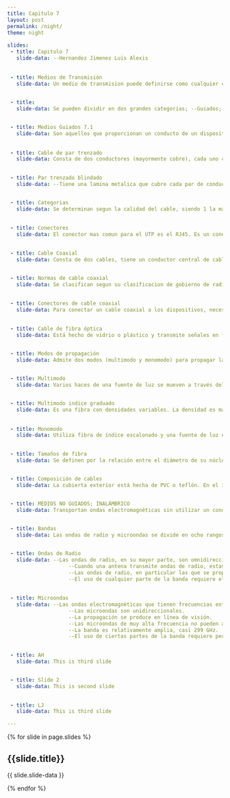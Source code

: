 ```yaml
---
title: Capitulo 7
layout: post
permalink: /night/
theme: night
 
slides:
 - title: Capitulo 7
   slide-data: --Hernandez Jimenez Luis Alexis
 
     
 - title: Medios de Transmisión
   slide-data: Un medio de transmision puede definirse como cualquier cosa que puede llevar informacion desde una fuente a un destino

   
 - title: 
   slide-data: Se pueden dividir en dos grandes categorias; --Guiados; Incluyen el par trenzado, cable coaxial y cable de fibra optica  --No guiados; Es el espacio libre


 - title: Medios Guiados 7.1
   slide-data: Son aquellos que proporcionan un conducto de un dispositivo a otro.
 
     
 - title: Cable de par trenzado
   slide-data: Consta de dos conductores (mayormente cobre), cada uno con su propio aislamiento plastico, trenzados entre si

   
 - title: Par trenzado blindado
   slide-data: --Tiene una lamina metalica que cubre cada par de conductores aislados. --Mejora la calidad del cable y evitar el ruido o diafonia


 - title: Categorias
   slide-data: Se determinan segun la calidad del cable, siendo 1 la mas baja y 7 la mas alta.
 
     
 - title: Conectores
   slide-data: El conector mas comun para el UTP es el RJ45. Es un conector codificado, es decir, que solo se puede insertar de una sola manera

   
 - title: Cable Coaxial
   slide-data: Consta de dos cables, tiene un conductor central de cable trenzado envuelto en una funda aislante que esta revstida por una lamina metalica. La envoltura exterior sirve para la proteccion contra el ruido .


 - title: Normas de cable coaxial
   slide-data: Se clasifican segun su clasificacion de gobierno de radio (RG). Cada cable definido por una clasificacion RG tiene una funcion especializada
 
     
 - title: Conectores de cable coaxial
   slide-data: Para conectar un cable coaxial a los dispositivos, necesitamos conectores coaxiales. El tipo de conector más común que se usa es el conector Bayone-Neill-Concelman (BNC). El conector BNC T se usa en redes Ethernet para derivar la señal a una computadora u otro dispositivo.

   
 - title: Cable de fibra óptica
   slide-data: Está hecho de vidrio o plástico y transmite señales en forma de luz. La diferencia de densidad debe ser tal que un haz de luz que se mueve a través del núcleo se refleje en el revestimiento en lugar de refractarse en él.


 - title: Modos de propagación
   slide-data: Admite dos modos (multimodo y monomodo) para propagar la luz por los canales ópticos, cada uno requiere fibras con características físicas diferentes. El modo multimodo se puede implementar en dos formas; índice escalonado o índice graduado.

   
 - title: Multimodo
   slide-data: Varios haces de una fuente de luz se mueven a través del núcleo en diferentes trayectorias. La forma en que estos haces se mueven dentro del cable depende de la estructura del núcleo


 - title: Multimodo indice graduado
   slide-data: Es una fibra con densidades variables. La densidad es más alta en el centro del núcleo y disminuye gradualmente hasta su nivel más bajo en el borde.
 
     
 - title: Monomodo
   slide-data: Utiliza fibra de índice escalonado y una fuente de luz enfocada que limita los haces a un pequeño rango de ángulos. La disminución de la densidad da como resultado un ángulo crítico que está lo suficientemente cerca de 90° para hacer que la propagación de los haces sea casi horizontal.

   
 - title: Tamaños de fibra
   slide-data: Se definen por la relación entre el diámetro de su núcleo y el diámetro de su revestimiento, ambos expresados ​​en micrómetros.


 - title: Composición de cables
   slide-data: La cubierta exterior está hecha de PVC o teflón. En el interior de la cubierta hay hilos de Kevlar para reforzar el cable. Debajo del Kevlar hay otro revestimiento de plástico para amortiguar la fibra. La fibra está en el centro del cable y consta de revestimiento y núcleo.


 - title: MEDIOS NO GUIADOS; INALÁMBRICO
   slide-data: Transportan ondas electromagnéticas sin utilizar un conductor físico. Este tipo de comunicación se conoce a menudo como comunicación inalámbrica. Las señales se transmiten a través del espacio libre y, están disponibles para cualquier persona que tenga un dispositivo capaz de recibirlas.

   
 - title: Bandas
   slide-data: Las ondas de radio y microondas se divide en ocho rangos, denominados bandas. Estas bandas se clasifican desde frecuencias muy bajas (VLF) hasta frecuencias extremadamente altas (EHF)


 - title: Ondas de Radio
   slide-data: --Las ondas de radio, en su mayor parte, son omnidireccionales.
                    --Cuando una antena transmite ondas de radio, estas se propagan en todas las direcciones.
                    --Las ondas de radio, en particular las que se propagan en el cielo, pueden viajar grandes distancias.
                    --El uso de cualquier parte de la banda requiere el permiso de las autoridades.
 
     
 - title: Microondas
   slide-data: --Las ondas electromagnéticas que tienen frecuencias entre 1 y 300 GHz se denominan microondas.
                    --Las microondas son unidireccionales.
                    --La propagación se produce en línea de visión.
                    --Las microondas de muy alta frecuencia no pueden atravesar paredes.
                    --La banda es relativamente amplia, casi 299 GHz.
                    --El uso de ciertas partes de la banda requiere permiso de las autoridades.

   
 - title: AH
   slide-data: This is third slide


 - title: Slide 2
   slide-data: This is second slide

   
 - title: LJ
   slide-data: This is third slide

---
```


{% for slide in page.slides %}
                    
<section data-background="{% if slide.background %}{{slide.background}}{% else %}{{page.background}}{% endif %}"><h1>{{slide.title}}</h1>{{ slide.slide-data }}</section>
                    
{% endfor %}
    
